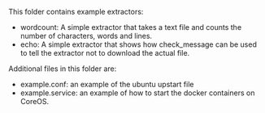 This folder contains example extractors:

* wordcount: A simple extractor that takes a text file and counts the number of characters, words and lines.
* echo: A simple extractor that shows how check_message can be used to tell the extractor not to download the actual file.

Additional files in this folder are:

* example.conf: an example of the ubuntu upstart file
* example.service: an example of how to start the docker containers on CoreOS.
